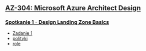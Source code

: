 ## [AZ-304: Microsoft Azure Architect Design](https://szkolachmury.pl/az-304-microsoft-azure-architect-design/)
### [Spotkanie 1 - Design Landing Zone Basics](https://szkolachmury.pl/az-304-microsoft-azure-architect-design/design-landing-zone-basics/)
* [Zadanie 1](./zadanie1)
* [polityki](./16_01/policy)
* [role](.16_01/role)
